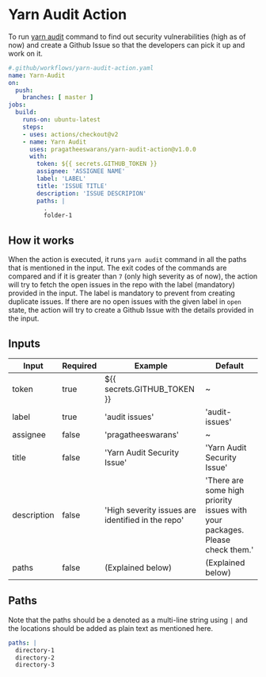 # Yarn Audit Action

To run [yarn audit](https://classic.yarnpkg.com/en/docs/cli/audit/) command to find out security vulnerabilities (high as of now) and create a Github Issue so that the developers can pick it up and work on it.

```yaml
#.github/workflows/yarn-audit-action.yaml
name: Yarn-Audit
on:
  push:
    branches: [ master ]
jobs:
  build:
    runs-on: ubuntu-latest
    steps:
    - uses: actions/checkout@v2
    - name: Yarn Audit
      uses: pragatheeswarans/yarn-audit-action@v1.0.0
      with:
        token: ${{ secrets.GITHUB_TOKEN }}
        assignee: 'ASSIGNEE NAME'
        label: 'LABEL'
        title: 'ISSUE TITLE'
        description: 'ISSUE DESCRIPION'
        paths: |
          .
          folder-1
```

## How it works

When the action is executed, it runs `yarn audit` command in all the paths that is mentioned in the input. The exit codes of the commands are compared and if it is greater than `7` (only high severity as of now), the action will try to fetch the open issues in the repo with the label (mandatory) provided in the input. The label is mandatory to prevent from creating duplicate issues. If there are no open issues with the given label in `open` state, the action will try to create a Github Issue with the details provided in the input.

## Inputs

| Input | Required | Example | Default |
| ----- | -------- | ------- | ------- |
| token | true | ${{ secrets.GITHUB_TOKEN }} | ~ |
| label | true | 'audit issues' | 'audit-issues' |
| assignee | false | 'pragatheeswarans' | ~ |
| title | false | 'Yarn Audit Security Issue' | 'Yarn Audit Security Issue' |
| description| false | 'High severity issues are identified in the repo' | 'There are some high priority issues with your packages. Please check them.' |
| paths | false | (Explained below) | (Explained below) |

## Paths

Note that the paths should be a denoted as a multi-line string using `|` and the locations should be added as plain text as mentioned here.

```yaml
paths: |
  directory-1
  directory-2
  directory-3
```